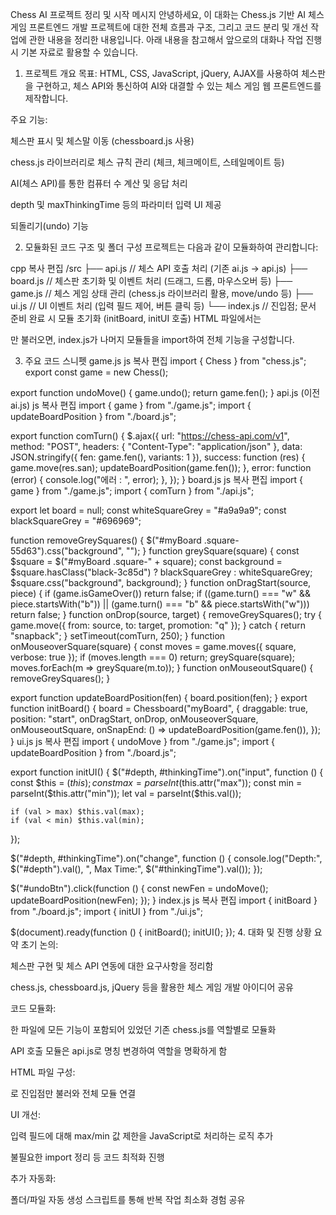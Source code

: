 Chess AI 프로젝트 정리 및 시작 메시지
안녕하세요,
이 대화는 Chess.js 기반 AI 체스 게임 프론트엔드 개발 프로젝트에 대한 전체 흐름과 구조, 그리고 코드 분리 및 개선 작업에 관한 내용을 정리한 내용입니다. 아래 내용을 참고해서 앞으로의 대화나 작업 진행 시 기본 자료로 활용할 수 있습니다.

1. 프로젝트 개요
   목표:
   HTML, CSS, JavaScript, jQuery, AJAX를 사용하여 체스판을 구현하고, 체스 API와 통신하여 AI와 대결할 수 있는 체스 게임 웹 프론트엔드를 제작합니다.

주요 기능:

체스판 표시 및 체스말 이동 (chessboard.js 사용)

chess.js 라이브러리로 체스 규칙 관리 (체크, 체크메이트, 스테일메이트 등)

AI(체스 API)를 통한 컴퓨터 수 계산 및 응답 처리

depth 및 maxThinkingTime 등의 파라미터 입력 UI 제공

되돌리기(undo) 기능

2. 모듈화된 코드 구조 및 폴더 구성
   프로젝트는 다음과 같이 모듈화하여 관리합니다:

cpp
복사
편집
/src
├── api.js // 체스 API 호출 처리 (기존 ai.js → api.js)
├── board.js // 체스판 초기화 및 이벤트 처리 (드래그, 드롭, 마우스오버 등)
├── game.js // 체스 게임 상태 관리 (chess.js 라이브러리 활용, move/undo 등)
├── ui.js // UI 이벤트 처리 (입력 필드 제어, 버튼 클릭 등)
└── index.js // 진입점; 문서 준비 완료 시 모듈 초기화 (initBoard, initUI 호출)
HTML 파일에서는

<script type="module" src="/src/index.js"></script> 만 불러오면, index.js가 나머지 모듈들을 import하여 전체 기능을 구성합니다.

3. 주요 코드 스니펫
   game.js
   js
   복사
   편집
   import { Chess } from "chess.js";
   export const game = new Chess();

export function undoMove() {
game.undo();
return game.fen();
}
api.js (이전 ai.js)
js
복사
편집
import { game } from "./game.js";
import { updateBoardPosition } from "./board.js";

export function comTurn() {
$.ajax({
url: "https://chess-api.com/v1",
method: "POST",
headers: { "Content-Type": "application/json" },
data: JSON.stringify({ fen: game.fen(), variants: 1 }),
success: function (res) {
game.move(res.san);
updateBoardPosition(game.fen());
},
error: function (error) {
console.log("에러 : ", error);
},
});
}
board.js
js
복사
편집
import { game } from "./game.js";
import { comTurn } from "./api.js";

export let board = null;
const whiteSquareGrey = "#a9a9a9";
const blackSquareGrey = "#696969";

function removeGreySquares() {
$("#myBoard .square-55d63").css("background", "");
}
function greySquare(square) {
const $square = $("#myBoard .square-" + square);
const background = $square.hasClass("black-3c85d") ? blackSquareGrey : whiteSquareGrey;
$square.css("background", background);
}
function onDragStart(source, piece) {
if (game.isGameOver()) return false;
if ((game.turn() === "w" && piece.startsWith("b")) ||
(game.turn() === "b" && piece.startsWith("w"))) return false;
}
function onDrop(source, target) {
removeGreySquares();
try {
game.move({ from: source, to: target, promotion: "q" });
} catch {
return "snapback";
}
setTimeout(comTurn, 250);
}
function onMouseoverSquare(square) {
const moves = game.moves({ square, verbose: true });
if (moves.length === 0) return;
greySquare(square);
moves.forEach(m => greySquare(m.to));
}
function onMouseoutSquare() {
removeGreySquares();
}

export function updateBoardPosition(fen) {
board.position(fen);
}
export function initBoard() {
board = Chessboard("myBoard", {
draggable: true,
position: "start",
onDragStart,
onDrop,
onMouseoverSquare,
onMouseoutSquare,
onSnapEnd: () => updateBoardPosition(game.fen()),
});
}
ui.js
js
복사
편집
import { undoMove } from "./game.js";
import { updateBoardPosition } from "./board.js";

export function initUI() {
$("#depth, #thinkingTime").on("input", function () {
    const $this = $(this);
    const max = parseInt($this.attr("max"));
const min = parseInt($this.attr("min"));
    let val = parseInt($this.val());

    if (val > max) $this.val(max);
    if (val < min) $this.val(min);

});

$("#depth, #thinkingTime").on("change", function () {
console.log("Depth:", $("#depth").val(), ", Max Time:", $("#thinkingTime").val());
});

$("#undoBtn").click(function () {
const newFen = undoMove();
updateBoardPosition(newFen);
});
}
index.js
js
복사
편집
import { initBoard } from "./board.js";
import { initUI } from "./ui.js";

$(document).ready(function () {
initBoard();
initUI();
}); 4. 대화 및 진행 상황 요약
초기 논의:

체스판 구현 및 체스 API 연동에 대한 요구사항을 정리함

chess.js, chessboard.js, jQuery 등을 활용한 체스 게임 개발 아이디어 공유

코드 모듈화:

한 파일에 모든 기능이 포함되어 있었던 기존 chess.js를 역할별로 모듈화

API 호출 모듈은 api.js로 명칭 변경하여 역할을 명확하게 함

HTML 파일 구성:

<script type="module" src="/src/index.js"></script>로 진입점만 불러와 전체 모듈 연결

UI 개선:

입력 필드에 대해 max/min 값 제한을 JavaScript로 처리하는 로직 추가

불필요한 import 정리 등 코드 최적화 진행

추가 자동화:

폴더/파일 자동 생성 스크립트를 통해 반복 작업 최소화 경험 공유
